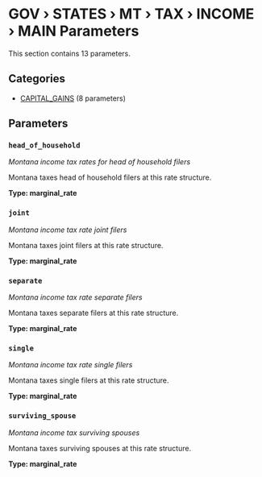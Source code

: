 # GOV › STATES › MT › TAX › INCOME › MAIN Parameters

This section contains 13 parameters.

## Categories

- [CAPITAL_GAINS](capital_gains/index.md) (8 parameters)

## Parameters

### `head_of_household`
*Montana income tax rates for head of household filers*

Montana taxes head of household filers at this rate structure.

**Type: marginal_rate**


### `joint`
*Montana income tax rate joint filers*

Montana taxes joint filers at this rate structure.

**Type: marginal_rate**


### `separate`
*Montana income tax rate separate filers*

Montana taxes separate filers at this rate structure.

**Type: marginal_rate**


### `single`
*Montana income tax rate single filers*

Montana taxes single filers at this rate structure.

**Type: marginal_rate**


### `surviving_spouse`
*Montana income tax surviving spouses*

Montana taxes surviving spouses at this rate structure.

**Type: marginal_rate**

